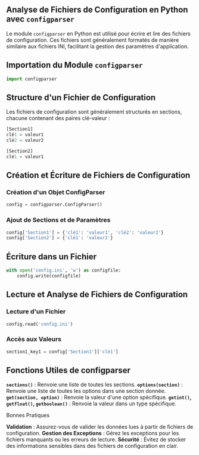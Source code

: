 ## Analyse de Fichiers de Configuration en Python avec ```configparser```

Le module ```configparser``` en Python est utilisé pour écrire et lire des fichiers de configuration. Ces fichiers sont généralement formatés de manière similaire aux fichiers INI, facilitant la gestion des paramètres d'application.

## Importation du Module ```configparser```

```python
import configparser
```

## Structure d'un Fichier de Configuration

Les fichiers de configuration sont généralement structurés en sections, chacune contenant des paires clé-valeur :

```python
[Section1]
clé1 = valeur1
clé2 = valeur2

[Section2]
clé1 = valeur1
```

## Création et Écriture de Fichiers de Configuration

### Création d'un Objet ConfigParser

```python
config = configparser.ConfigParser()
```

### Ajout de Sections et de Paramètres

```python
config['Section1'] = {'clé1': 'valeur1', 'clé2': 'valeur2'}
config['Section2'] = {'clé1': 'valeur1'}
```

## Écriture dans un Fichier

```python
with open('config.ini', 'w') as configfile:
    config.write(configfile)
```

## Lecture et Analyse de Fichiers de Configuration

### Lecture d'un Fichier

```python
config.read('config.ini')
```

### Accès aux Valeurs

```python
section1_key1 = config['Section1']['clé1']
```

## Fonctions Utiles de configparser

**```sections()```** : Renvoie une liste de toutes les sections.
**```options(section)```** : Renvoie une liste de toutes les options dans une section donnée.
**```get(section, option)```** : Renvoie la valeur d'une option spécifique.
**```getint()```, ```getfloat()```, ```getboolean()```** : Renvoie la valeur dans un type spécifique.

Bonnes Pratiques

**Validation** : Assurez-vous de valider les données lues à partir de fichiers de configuration.
**Gestion des Exceptions** : Gérez les exceptions pour les fichiers manquants ou les erreurs de lecture.
**Sécurité** : Évitez de stocker des informations sensibles dans des fichiers de configuration en clair.
